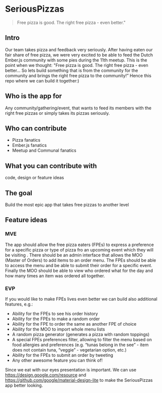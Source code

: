 # SeriousPizzas

> Free pizza is good. The right free pizza - even better."

## Intro 

Our team takes pizza and feedback very seriously. After having eaten our fair share of free pizza, we were very excited to be able to feed the Dutch Ember.js community with some pies during the 11th meetup. This is the point when we thought: "Free pizza is good. The right free pizza - even better… So lets build something that is from the community for the community and brings the right free pizza to the community!” Hence this repo where we can build it together:) 

## Who is the app for

Any community/gathering/event, that wants to feed its members with the right free pizzas or simply takes its pizzas seriously. 

## Who can contribute

- Pizza fanatics
- Ember.js fanatics
- Meetup and Communal fanatics

## What you can contribute with

code, design or feature ideas

## The goal 

Build the most epic app that takes free pizzas to another level 

## Feature ideas

### MVE 

The app should allow the free pizza eaters (FPEs) to express a preference for a specific pizza or type of pizza fro an upcoming event which they will be visiting . There should be an admin interface that allows the MOO (Master of Orders) to add items to an order menu. The FPEs should be able to access the menu and be able to submit their order for a specific event. Finally the MOO should be able to view who ordered what for the day and how many times an item was ordered all together.   

### EVP

If you would like to make FPEs lives even better we can build also additional features, e.g.: 

 - Ability for the FPEs to see his order history
 - Ability for the FPEs to make a random order
 - Ability for the FPE to order the same as another FPE of choice
 - Ability for the MOO to import whole menu lists
 - A random pizza generator (generates a pizza with random toppings) 
 - A special FPEs preferences filter, allowing to filter the menu based on food allergies and preferences (e.g. “tunas belong in the see” - item does not contain tuna, “veggie” - vegetarian option, etc.)
 - Ability for the FPEs to submit an order by tweeting
 - Any other awesome feature you can think of! 

Since we eat with our eyes presentation is important. We can use https://design.google.com/resource and https://github.com/google/material-design-lite to make the SeriousPizzas app better looking.
